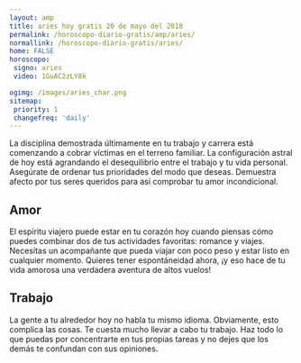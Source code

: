 ```yaml
---
layout: amp
title: aries hoy gratis 20 de mayo del 2018 
permalink: /horoscopo-diario-gratis/amp/aries/
normallink: /horoscopo-diario-gratis/aries/
home: FALSE
horoscopo:
 signo: aries
 video: 1GuAC2zLY8k

ogimg: /images/aries_char.png
sitemap:
 priority: 1
 changefreq: 'daily'
---
```



La disciplina demostrada últimamente en tu trabajo y carrera está comenzando a cobrar víctimas en el terreno familiar. La configuración astral de hoy está agrandando el desequilibrio entre el trabajo y tu vida personal. Asegúrate de ordenar tus prioridades del modo que deseas. Demuestra afecto por tus seres queridos para así comprobar tu amor incondicional.

## Amor

El espíritu viajero puede estar en tu corazón hoy cuando piensas cómo puedes combinar dos de tus actividades favoritas: romance y viajes. Necesitas un acompañante que pueda viajar con poco peso y estar listo en cualquier momento. Quieres tener espontáneidad ahora, ¡y eso hace de tu vida amorosa una verdadera aventura de altos vuelos!

## Trabajo

La gente a tu alrededor hoy no habla tu mismo idioma. Obviamente, esto complica las cosas. Te cuesta mucho llevar a cabo tu trabajo. Haz todo lo que puedas por concentrarte en tus propias tareas y no dejes que los demás te confundan con sus opiniones.